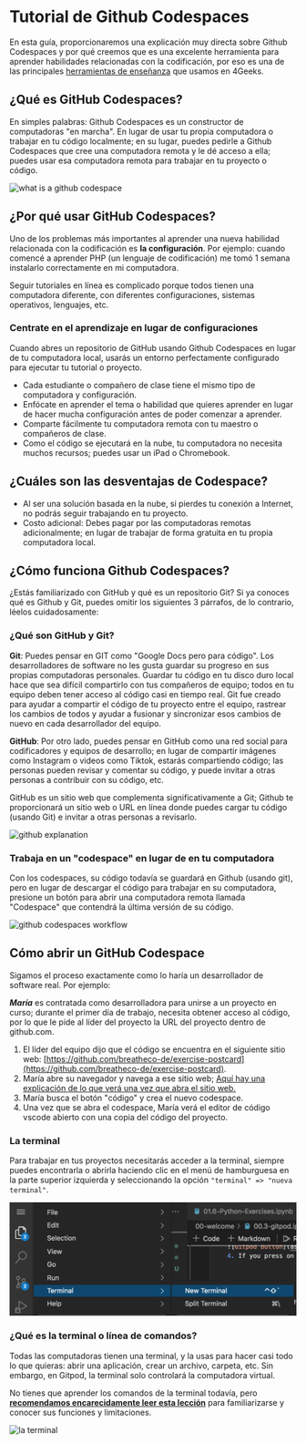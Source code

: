 # Tutorial de Github Codespaces

En esta guía, proporcionaremos una explicación muy directa sobre Github Codespaces y por qué creemos que es una excelente herramienta para aprender habilidades relacionadas con la codificación, por eso es una de las principales [herramientas de enseñanza](https://github.com/breatheco-de/content/blob/master/lesson/4geeks-teaching-tools) que usamos en 4Geeks.

## ¿Qué es GitHub Codespaces?

En simples palabras: Github Codespaces es un constructor de computadoras "en marcha". En lugar de usar tu propia computadora o trabajar en tu código localmente; en su lugar, puedes pedirle a Github Codespaces que cree una computadora remota y le dé acceso a ella; puedes usar esa computadora remota para trabajar en tu proyecto o código.

![what is a github codespace](https://github.com/breatheco-de/knowledge-base/blob/main/images/github-codespaces-explanation.png?raw=true)

## ¿Por qué usar GitHub Codespaces?

Uno de los problemas más importantes al aprender una nueva habilidad relacionada con la codificación es **la configuración**. Por ejemplo: cuando comencé a aprender PHP (un lenguaje de codificación) me tomó 1 semana instalarlo correctamente en mi computadora.

Seguir tutoriales en línea es complicado porque todos tienen una computadora diferente, con diferentes configuraciones, sistemas operativos, lenguajes, etc.

### Centrate en el aprendizaje en lugar de configuraciones

Cuando abres un repositorio de GitHub usando Github Codespaces en lugar de tu computadora local, usarás un entorno perfectamente configurado para ejecutar tu tutorial o proyecto.

* Cada estudiante o compañero de clase tiene el mismo tipo de computadora y configuración.
* Enfócate en aprender el tema o habilidad que quieres aprender en lugar de hacer mucha configuración antes de poder comenzar a aprender.
* Comparte fácilmente tu computadora remota con tu maestro o compañeros de clase.
* Como el código se ejecutará en la nube, tu computadora no necesita muchos recursos; puedes usar un iPad o Chromebook.

## ¿Cuáles son las desventajas de Codespace?

* Al ser una solución basada en la nube, si pierdes tu conexión a Internet, no podrás seguir trabajando en tu proyecto.
* Costo adicional: Debes pagar por las computadoras remotas adicionalmente; en lugar de trabajar de forma gratuita en tu propia computadora local.

## ¿Cómo funciona Github Codespaces?

¿Estás familiarizado con GitHub y qué es un repositorio Git? Si ya conoces qué es Github y Git, puedes omitir los siguientes 3 párrafos, de lo contrario, léelos cuidadosamente:

### ¿Qué son GitHub y Git?

**Git**: Puedes pensar en GIT como "Google Docs pero para código". Los desarrolladores de software no les gusta guardar su progreso en sus propias computadoras personales. Guardar tu código en tu disco duro local hace que sea difícil compartirlo con tus compañeros de equipo; todos en tu equipo deben tener acceso al código casi en tiempo real. Git fue creado para ayudar a compartir el código de tu proyecto entre el equipo, rastrear los cambios de todos y ayudar a fusionar y sincronizar esos cambios de nuevo en cada desarrollador del equipo.

**GitHub**: Por otro lado, puedes pensar en GitHub como una red social para codificadores y equipos de desarrollo; en lugar de compartir imágenes como Instagram o videos como Tiktok, estarás compartiendo código; las personas pueden revisar y comentar su código, y puede invitar a otras personas a contribuir con su código, etc.

GitHub es un sitio web que complementa significativamente a Git; Github te proporcionará un sitio web o URL en línea donde puedes cargar tu código (usando Git) e invitar a otras personas a revisarlo.

![github explanation](https://github.com/breatheco-de/knowledge-base/blob/main/images/github-exaplantion.png?raw=true)

### Trabaja en un "codespace" en lugar de en tu computadora

Con los codespaces, su código todavía se guardará en Github (usando git), pero en lugar de descargar el código para trabajar en su computadora, presione un botón para abrir una computadora remota llamada "Codespace" que contendrá la última versión de su código.

![github codespaces workflow](https://github.com/breatheco-de/knowledge-base/blob/main/images/codespaces.png?raw=true)

## Cómo abrir un GitHub Codespace

Sigamos el proceso exactamente como lo haría un desarrollador de software real. Por ejemplo:

**_María_** es contratada como desarrolladora para unirse a un proyecto en curso; durante el primer día de trabajo, necesita obtener acceso al código, por lo que le pide al líder del proyecto la URL del proyecto dentro de github.com.

1. El líder del equipo dijo que el código se encuentra en el siguiente sitio web: [https://github.com/breatheco-de/exercise-postcard](https://github.com/breatheco-de/exercise-postcard).
2. María abre su navegador y navega a ese sitio web; [Aquí hay una explicación de lo que verá una vez que abra el sitio web.](https://github.com/breatheco-de/knowledge-base/blob/main/images/breatheco-de-exercise-postcard-The-ideal-first-project-for-anyone-interested-in-practicing-HTML-CSS-with-a-real-life-example-.png?raw=true)
3. María busca el botón "código" y crea el nuevo codespace.
4. Una vez que se abra el codespace, María verá el editor de código vscode abierto con una copia del código del proyecto.

### La terminal

Para trabajar en tus proyectos necesitarás acceder a la terminal, siempre puedes encontrarla o abrirla haciendo clic en el menú de hamburguesa en la parte superior izquierda y seleccionando la opción `"terminal" => "nueva terminal"`.

![abrir terminal en github codespace](https://github.com/breatheco-de/content/blob/master/src/assets/images/terminal.png?raw=true)

### ¿Qué es la terminal o línea de comandos?

Todas las computadoras tienen una terminal, y la usas para hacer casi todo lo que quieras: abrir una aplicación, crear un archivo, carpeta, etc. Sin embargo, en Gitpod, la terminal solo controlará la computadora virtual.

No tienes que aprender los comandos de la terminal todavía, pero **[recomendamos encarecidamente leer esta lección](https://4geeks.com/es/lesson/the-command-line-the-terminal-es)** para familiarizarse y conocer sus funciones y limitaciones.

![la terminal](https://github.com/breatheco-de/knowledge-base/blob/main/images/e7094b073128ec4ae46e3fd9568cbb7c85d860ef7bd28375fdd5a06041d22e2c.png?raw=true)

































